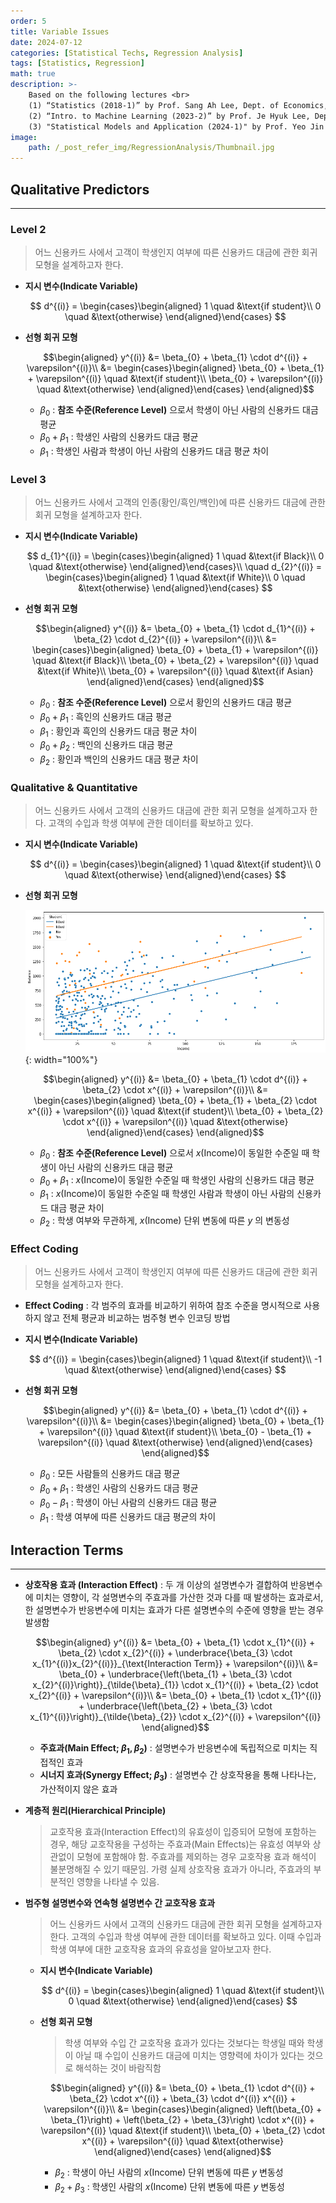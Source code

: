 ```yaml
---
order: 5
title: Variable Issues
date: 2024-07-12
categories: [Statistical Techs, Regression Analysis]
tags: [Statistics, Regression]
math: true
description: >-
    Based on the following lectures <br>
    (1) “Statistics (2018-1)” by Prof. Sang Ah Lee, Dept. of Economics, College of Economics & Commerce, Kookmin Univ. <br>
    (2) “Intro. to Machine Learning (2023-2)” by Prof. Je Hyuk Lee, Dept. of Data Science, The Grad. School, Kookmin Univ. <br>
    (3) "Statistical Models and Application (2024-1)" by Prof. Yeo Jin Chung, Dept. of Data Science, The Grad. School, Kookmin Univ.
image:
    path: /_post_refer_img/RegressionAnalysis/Thumbnail.jpg
---
```


## Qualitative Predictors
-----

### Level 2

> 어느 신용카드 사에서 고객이 학생인지 여부에 따른 신용카드 대금에 관한 회귀 모형을 설계하고자 한다.

- **지시 변수(Indicate Variable)**

    $$
    d^{(i)}
    = \begin{cases}\begin{aligned}
    1 \quad &\text{if student}\\
    0 \quad &\text{otherwise}
    \end{aligned}\end{cases}
    $$

- **선형 회귀 모형**

    $$\begin{aligned}
    y^{(i)}
    &= \beta_{0} + \beta_{1} \cdot d^{(i)} + \varepsilon^{(i)}\\
    &= \begin{cases}\begin{aligned}
    \beta_{0} + \beta_{1} + \varepsilon^{(i)} \quad &\text{if student}\\
    \beta_{0} + \varepsilon^{(i)} \quad &\text{otherwise}
    \end{aligned}\end{cases}
    \end{aligned}$$

    - $\beta_0$ : **참조 수준(Reference Level)** 으로서 학생이 아닌 사람의 신용카드 대금 평균
    - $\beta_0 + \beta_1$ : 학생인 사람의 신용카드 대금 평균
    - $\beta_1$ : 학생인 사람과 학생이 아닌 사람의 신용카드 대금 평균 차이

### Level 3

> 어느 신용카드 사에서 고객의 인종(황인/흑인/백인)에 따른 신용카드 대금에 관한 회귀 모형을 설계하고자 한다.

- **지시 변수(Indicate Variable)**

    $$
    d_{1}^{(i)}
    = \begin{cases}\begin{aligned}
    1 \quad &\text{if Black}\\
    0 \quad &\text{otherwise}
    \end{aligned}\end{cases}\\
    \quad
    d_{2}^{(i)}
    = \begin{cases}\begin{aligned}
    1 \quad &\text{if White}\\
    0 \quad &\text{otherwise}
    \end{aligned}\end{cases}
    $$

- **선형 회귀 모형**

    $$\begin{aligned}
    y^{(i)}
    &= \beta_{0} + \beta_{1} \cdot d_{1}^{(i)} + \beta_{2} \cdot d_{2}^{(i)} + \varepsilon^{(i)}\\
    &= \begin{cases}\begin{aligned}
    \beta_{0} + \beta_{1} + \varepsilon^{(i)} \quad &\text{if Black}\\
    \beta_{0} + \beta_{2} + \varepsilon^{(i)} \quad &\text{if White}\\
    \beta_{0} + \varepsilon^{(i)} \quad &\text{if Asian}
    \end{aligned}\end{cases}
    \end{aligned}$$

    - $\beta_0$ : **참조 수준(Reference Level)** 으로서 황인의 신용카드 대금 평균
    - $\beta_0 + \beta_1$ : 흑인의 신용카드 대금 평균
    - $\beta_1$ : 황인과 흑인의 신용카드 대금 평균 차이
    - $\beta_0 + \beta_2$ : 백인의 신용카드 대금 평균
    - $\beta_2$ : 황인과 백인의 신용카드 대금 평균 차이

### Qualitative & Quantitative

> 어느 신용카드 사에서 고객의 신용카드 대금에 관한 회귀 모형을 설계하고자 한다. 고객의 수입과 학생 여부에 관한 데이터를 확보하고 있다.

- **지시 변수(Indicate Variable)**

    $$
    d^{(i)}
    = \begin{cases}\begin{aligned}
    1 \quad &\text{if student}\\
    0 \quad &\text{otherwise}
    \end{aligned}\end{cases}
    $$

- **선형 회귀 모형**

    ![01](/_post_refer_img/RegressionAnalysis/05-01.png){: width="100%"}

    $$\begin{aligned}
    y^{(i)}
    &= \beta_{0} + \beta_{1} \cdot d^{(i)} + \beta_{2} \cdot x^{(i)} + \varepsilon^{(i)}\\
    &= \begin{cases}\begin{aligned}
    \beta_{0} + \beta_{1} + \beta_{2} \cdot x^{(i)} + \varepsilon^{(i)} \quad &\text{if student}\\
    \beta_{0} + \beta_{2} \cdot x^{(i)} + \varepsilon^{(i)} \quad &\text{otherwise}
    \end{aligned}\end{cases}
    \end{aligned}$$

    - $\beta_0$ : **참조 수준(Reference Level)** 으로서 $x$(Income)이 동일한 수준일 때 학생이 아닌 사람의 신용카드 대금 평균
    - $\beta_0 + \beta_1$ : $x$(Income)이 동일한 수준일 때 학생인 사람의 신용카드 대금 평균
    - $\beta_1$ : $x$(Income)이 동일한 수준일 때 학생인 사람과 학생이 아닌 사람의 신용카드 대금 평균 차이
    - $\beta_2$ : 학생 여부와 무관하게, $x$(Income) 단위 변동에 따른 $y$ 의 변동성

### Effect Coding

> 어느 신용카드 사에서 고객이 학생인지 여부에 따른 신용카드 대금에 관한 회귀 모형을 설계하고자 한다.

- **Effect Coding** : 각 범주의 효과를 비교하기 위하여 참조 수준을 명시적으로 사용하지 않고 전체 평균과 비교하는 범주형 변수 인코딩 방법

- **지시 변수(Indicate Variable)**

    $$
    d^{(i)}
    = \begin{cases}\begin{aligned}
    1 \quad &\text{if student}\\
    -1 \quad &\text{otherwise}
    \end{aligned}\end{cases}
    $$

- **선형 회귀 모형**

    $$\begin{aligned}
    y^{(i)}
    &= \beta_{0} + \beta_{1} \cdot d^{(i)} + \varepsilon^{(i)}\\
    &= \begin{cases}\begin{aligned}
    \beta_{0} + \beta_{1} + \varepsilon^{(i)} \quad &\text{if student}\\
    \beta_{0} - \beta_{1} + \varepsilon^{(i)} \quad &\text{otherwise}
    \end{aligned}\end{cases}
    \end{aligned}$$

    - $\beta_0$ : 모든 사람들의 신용카드 대금 평균
    - $\beta_0 + \beta_1$ : 학생인 사람의 신용카드 대금 평균
    - $\beta_0 - \beta_1$ : 학생이 아닌 사람의 신용카드 대금 평균
    - $\beta_1$ : 학생 여부에 따른 신용카드 대금 평균의 차이

## Interaction Terms
-----

- **상호작용 효과 (Interaction Effect)** : 두 개 이상의 설명변수가 결합하여 반응변수에 미치는 영향이, 각 설명변수의 주효과를 가산한 것과 다를 때 발생하는 효과로서, 한 설명변수가 반응변수에 미치는 효과가 다른 설명변수의 수준에 영향을 받는 경우 발생함

    $$\begin{aligned}
    y^{(i)}
    &= \beta_{0} + \beta_{1} \cdot x_{1}^{(i)} + \beta_{2} \cdot x_{2}^{(i)} + \underbrace{\beta_{3} \cdot x_{1}^{(i)}x_{2}^{(i)}}_{\text{Interaction Term}} + \varepsilon^{(i)}\\
    &= \beta_{0} + \underbrace{\left(\beta_{1} + \beta_{3} \cdot x_{2}^{(i)}\right)}_{\tilde{\beta}_{1}} \cdot x_{1}^{(i)} + \beta_{2} \cdot x_{2}^{(i)} + \varepsilon^{(i)}\\
    &= \beta_{0} + \beta_{1} \cdot x_{1}^{(i)} + \underbrace{\left(\beta_{2} + \beta_{3} \cdot x_{1}^{(i)}\right)}_{\tilde{\beta}_{2}} \cdot x_{2}^{(i)} + \varepsilon^{(i)}
    \end{aligned}$$

    - **주효과(Main Effect; $\beta_{1}, \beta_{2}$)** : 설명변수가 반응변수에 독립적으로 미치는 직접적인 효과
    - **시너지 효과(Synergy Effect; $\beta_{3}$)** : 설명변수 간 상호작용을 통해 나타나는, 가산적이지 않은 효과

- **계층적 원리(Hierarchical Principle)**

    > 교호작용 효과(Interaction Effect)의 유효성이 입증되어 모형에 포함하는 경우, 해당 교호작용을 구성하는 주효과(Main Effects)는 유효성 여부와 상관없이 모형에 포함해야 함. 주효과를 제외하는 경우 교호작용 효과 해석이 불분명해질 수 있기 때문임. 가령 실제 상호작용 효과가 아니라, 주효과의 부분적인 영향을 나타낼 수 있음.

- **범주형 설명변수와 연속형 설명변수 간 교호작용 효과**

    > 어느 신용카드 사에서 고객의 신용카드 대금에 관한 회귀 모형을 설계하고자 한다. 고객의 수입과 학생 여부에 관한 데이터를 확보하고 있다. 이때 수입과 학생 여부에 대한 교호작용 효과의 유효성을 알아보고자 한다.

    - **지시 변수(Indicate Variable)**

        $$
        d^{(i)}
        = \begin{cases}\begin{aligned}
        1 \quad &\text{if student}\\
        0 \quad &\text{otherwise}
        \end{aligned}\end{cases}
        $$

    - **선형 회귀 모형**

        > 학생 여부와 수입 간 교호작용 효과가 있다는 것보다는 학생일 때와 학생이 아닐 때 수입이 신용카드 대금에 미치는 영향력에 차이가 있다는 것으로 해석하는 것이 바람직함

        $$\begin{aligned}
        y^{(i)}
        &= \beta_{0} + \beta_{1} \cdot d^{(i)} + \beta_{2} \cdot x^{(i)} + \beta_{3} \cdot d^{(i)} x^{(i)} + \varepsilon^{(i)}\\
        &= \begin{cases}\begin{aligned}
        \left(\beta_{0} + \beta_{1}\right) + \left(\beta_{2} + \beta_{3}\right) \cdot x^{(i)} + \varepsilon^{(i)} \quad &\text{if student}\\
        \beta_{0} + \beta_{2} \cdot x^{(i)} + \varepsilon^{(i)} \quad &\text{otherwise}
        \end{aligned}\end{cases}
        \end{aligned}$$

        - $\beta_2$ : 학생이 아닌 사람의 $x$(Income) 단위 변동에 따른 $y$ 변동성
        - $\beta_2 + \beta_3$ : 학생인 사람의 $x$(Income) 단위 변동에 따른 $y$ 변동성